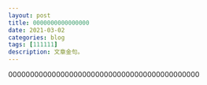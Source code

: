 ```yaml
---
layout: post
title: 0000000000000000
date: 2021-03-02
categories: blog
tags: [111111]
description: 文章金句。
---
```

00000000000000000000000000000000000000000000
